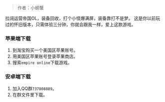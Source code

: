 > 作者：小螃蟹

拉阔运营帝国OL，装备回收，打个小怪爆满屏，装备靠打不是梦。
这是你以前玩过的怀旧版本，只需体验三分钟，你就会跟我一样，爱上这款游戏。

### 苹果端下载

1. 到淘宝购买一个美国区苹果账号。
2. 用美国区苹果账号登录苹果商店。
3. 搜索`empire online`下载游戏。

### 安卓端下载

1. 加入QQ群`737808889`。
2. 在群文件里下载。

